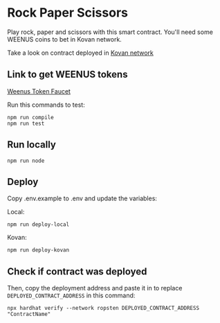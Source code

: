 # Rock Paper Scissors

Play rock, paper and scissors with this smart contract.
You'll need some WEENUS coins to bet in Kovan network.

Take a look on contract deployed in <a href="http://kovan.etherscan.io/address/0x42e4d5f1110Fb57e69a6140a3FB4eBe1EF756d92"> Kovan network </a>

## Link to get WEENUS tokens

<a href="https://github.com/bokkypoobah/WeenusTokenFaucet">Weenus Token Faucet</a>

Run this commands to test:

```shell
npm run compile
npm run test
```

## Run locally

```shell
npm run node
```

## Deploy

Copy .env.example to .env and update the variables:

Local:

```shell
npm run deploy-local
```

Kovan:

```shell
npm run deploy-kovan
```

## Check if contract was deployed

Then, copy the deployment address and paste it in to replace `DEPLOYED_CONTRACT_ADDRESS` in this command:

```shell
npx hardhat verify --network ropsten DEPLOYED_CONTRACT_ADDRESS "ContractName"
```
